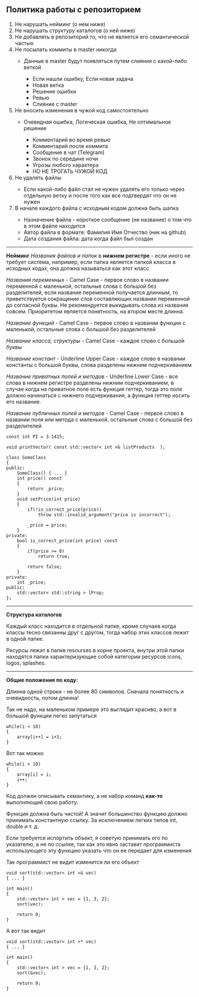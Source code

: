 
Политика работы с репозиторием
------------------------------
<ol>
 <li>Не нарушать нейминг (о нем ниже)</li>
 <li>Не нарушать структуру каталогов (о ней ниже)</li>
 <li>Не добавлять в репозиторий то, что не является его семантической</li>
    частью
 <li>Не посылать коммиты в master никогда</li>
 <ul>
  <li>Данные в master будут появляться путем слияния с какой-либо веткой</li>
  <ul>
    <li>Если нашли ошибку, Если новая задача</li>
    <li>Новая ветка</li>
    <li>Решение ошибки</li>
    <li>Ревью</li>
    <li>Слияние с master</li>
  </ul>
  </ul>
<li>Не вносить изменения в чужой код самостоятельно</li>
<ul>
  <li>Очевидная ошибка, Логическая ошибка, Не оптимальное решение</li>
  <ul>
    <li>Комментарий во время ревью</li>
    <li>Комментарий после коммита</li>
    <li>Сообщение в чат (Telegram)</li>
    <li>Звонок по середине ночи</li>
    <li>Угрозы любого характера</li>
    <li>НО НЕ ТРОГАТЬ ЧУЖОЙ КОД</li>
  </ul>
</ul>
<li>Не удалять файлы</li>
  <ul>
    <li>Если какой-либо файл стал не нужен удалять его только через отдельную ветку и после того как все подтвердят что он не нужен</li>
  </ul>
<li>В начале каждого файла с исходным кодом должна быть шапка</li>
  <ul>
    <li>Назначение файла - короткое сообщение (не название) о том что в этом файле находится</li>
    <li>Автор файла в формате: Фамилия Имя Отчество (ник на github)</li>
    <li>Дата создания файла: дата когда файл был создан</li>
  </ul>
</ol>

----------
**Нейминг**
*Названия файлов и папок* в **нижнем регистре** - если иного не требует система, например, если папка является папкой класса в исходных кодах, она должна называться как этот класс

*Названия переменных* - Camel Case - первое слово в названии переменной с маленькой, остальные слова с большой без разделителей, если название переменной получается длинным, то приветствуется сокращение слов составляющих название переменной до согласной буквы. Не рекомендуется выкидывать слова из названия совсем. Приоритетом является понятность, на втором месте длинна.

*Название функций* - Camel Case - первое слово в названии функции с маленькой, остальные слова с большой без разделителей

*Название класса, структуры* - Camel Case - каждое слово с большой буквы

*Название констант* - Underline Upper Case - каждое слово в названии константы с большой буквы, слова разделены нижним подчеркиванием

*Название приватных полей и методов* - Underline Lower Case - все слова в нижнем регистре разделены нижним подчеркиванием, в случае когда на приватное поле есть функция геттер, тогда это поле должно начинаться с нижнего подчеркивания, а функция геттер носить его название. 

*Название публичных полей и методов* - Camel Case - первое слово в названии поля или метода с маленькой, остальные слова с большой без разделителей

    const int PI = 3.1415;
    
    void printVector( const std::vector< int >& listProducts  );
    
    class SomeClass
    {
    public:
    	SomeClass() { ... }
    	int price() const 
    	{
    		return _price;
    	}
    	void setPrice(int price)
    	{
	    	if(!is_correct_price(price))
		    	throw std::invalid_argument("price is incorrect");
		    	
	    	_price = price;
    	}
    private:
    	bool is_correct_price(int price) const
    	{
	    	if(price >= 0)
		    	return true;
		    	
	    	return false;
    	}
    private:
    	int _price;
    public:
    	std::vector< std::string > lProp; 
    };


----------
**Структура каталогов**

Каждый класс находится в отдельной папке, кроме случаев когда классы тесно связанны друг с другом, тогда набор этих классов лежит в одной папке.

Ресурсы лежат в папке resourses в корне проекта, внутри этой папки находятся папки характеризующие собой категории ресурсов icons, logos, splashes.

----------
**Общие положения по коду:**

Длинна одной строки - не более 80 символов. 
Сначала понятность и очевидность, потом длинна!

Так не надо, на маленьком примере это выглядит красиво, а вот в большой функции легко запутаться

    while(i < 10)
    {
	    array[i++] = i+1; 
    }
Вот так можно

    while(i < 10)
    {
	    array[i] = i;
	    i++;
    }

Код должен описывать семантику, а не набор команд **как-то** выполняющий свою работу.

Функция должна быть чистой! А значит большинство функцию должно принимать константную ссылку. За исключением легких типов int, double и т. д.

Если требуется испортить объект, я советую принимать его по указателю, а не по ссылке, так как это явно заставит программиста использующего эту функцию указать что он ее передает для изменения

 Так программист не видит изменится ли его объект

    void sort(std::vector< int >& vec)
    { ... }
    
    int main()
    {
	    std::vector< int > vec = {1, 3, 2};
	    sort(vec);
	    
	    return 0;
    }

А вот так видит

    void sort(std::vector< int >* vec)
    { ... }
    
    int main()
    {
	    std::vector< int > vec = {1, 3, 2};
	    sort(&vec);
	    
	    return 0;
    }

